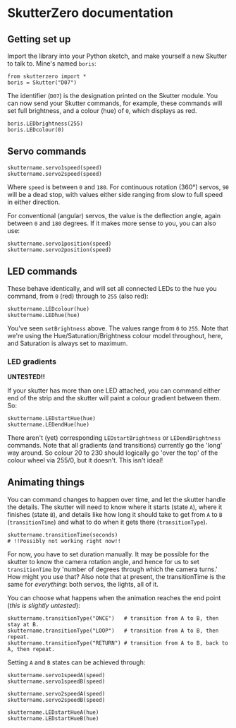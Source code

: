 # SkutterZero documentation

## Getting set up

Import the library into your Python sketch, and make yourself a new Skutter to talk to. Mine's named `boris`:

    from skutterzero import *
    boris = Skutter("D07")

The identifier (`D07`) is the designation printed on the Skutter module. You can now send your Skutter commands, for example, these commands will set full brightness, and a colour (hue) of `0`, which displays as red.

    boris.LEDbrightness(255)
    boris.LEDcolour(0)
## Servo commands

    skuttername.servo1speed(speed)
    skuttername.servo2speed(speed)

Where `speed` is between `0` and `180`. For continuous rotation (360°) servos, `90` will be a dead stop, with values either side ranging from slow to full speed in either direction.

For conventional (angular) servos, the value is the deflection angle, again between `0` and `180` degrees. If it makes more sense to you, you can also use:

    skuttername.servo1position(speed)
    skuttername.servo2position(speed)

## LED commands

These behave identically, and will set all connected LEDs to the hue you command, from `0` (red) through to `255` (also red):

    skuttername.LEDcolour(hue)
    skuttername.LEDhue(hue)

You've seen `setBrightness` above. The values range from `0` to `255`. Note that we're using the Hue/Saturation/Brightness colour model throughout, here, and Saturation is always set to maximum.
### LED gradients

**UNTESTED!!**

If your skutter has more than one LED attached, you can command either end of the strip and the skutter will paint a colour gradient between them. So:

    skuttername.LEDstartHue(hue)
    skuttername.LEDendHue(hue)

There aren't (yet) corresponding `LEDstartBrightness` or `LEDendBrightness` commands. Note that all gradients (and transitions) currently go the 'long' way around. So colour 20 to 230 should logically go 'over the top' of the colour wheel via 255/0, but it doesn't. This isn't ideal! 

## Animating things

You can command changes to happen over time, and let the skutter handle the details. The skutter will need to know where it starts (state `A`), where it finishes (state `B`), and details like how long it should take to get from `A` to `B` (`transitionTime`) and what to do when it gets there (`transitionType`).

    skuttername.transitionTime(seconds)
    # !!Possibly not working right now!!


For now, you have to set duration manually. It may be possible for the skutter to know the camera rotation angle, and hence for us to set `transitionTime` by 'number of degrees through which the camera turns.' How might you use that? Also note that at present, the transitionTime is the same for *everything*: both servos, the lights, all of it.

You can choose what happens when the animation reaches the end point (*this is slightly untested*):

    skuttername.transitionType("ONCE")   # transition from A to B, then stay at B.
    skuttername.transitionType("LOOP")   # transition from A to B, then repeat.
    skuttername.transitionType("RETURN") # transition from A to B, back to A, then repeat.

Setting `A` and `B` states can be achieved through:

    skuttername.servo1speedA(speed)
    skuttername.servo1speedB(speed)

    skuttername.servo2speedA(speed)
    skuttername.servo2speedB(speed)

    skuttername.LEDstartHueA(hue)
    skuttername.LEDstartHueB(hue)

<!-- 
The servo animation commands are also available as `.servo1positionA`, `.servo1positionB`, and so on. Use whichever makes most sense for your particular skutter.
    skuttername.LEDstartHueA(hue)
    skuttername.LEDstartHueB(hue)
    skuttername.LEDendHueA(hue)
    skuttername.LEDendHueB(hue)
 -->
